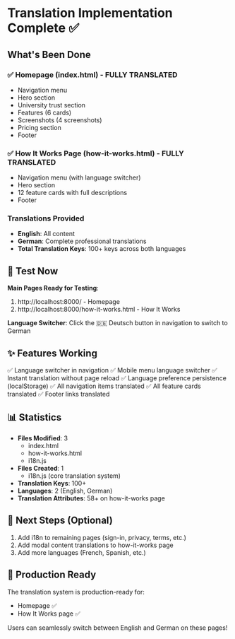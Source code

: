 # Translation Implementation Complete ✅

## What's Been Done

### ✅ Homepage (index.html) - FULLY TRANSLATED
- Navigation menu
- Hero section
- University trust section
- Features (6 cards)
- Screenshots (4 screenshots)
- Pricing section
- Footer

### ✅ How It Works Page (how-it-works.html) - FULLY TRANSLATED
- Navigation menu (with language switcher)
- Hero section
- 12 feature cards with full descriptions
- Footer

### Translations Provided
- **English**: All content
- **German**: Complete professional translations
- **Total Translation Keys**: 100+ keys across both languages

## 🎯 Test Now

**Main Pages Ready for Testing**:
1. http://localhost:8000/ - Homepage
2. http://localhost:8000/how-it-works.html - How It Works

**Language Switcher**: Click the 🇩🇪 Deutsch button in navigation to switch to German

## ✨ Features Working

✅ Language switcher in navigation
✅ Mobile menu language switcher
✅ Instant translation without page reload
✅ Language preference persistence (localStorage)
✅ All navigation items translated
✅ All feature cards translated
✅ Footer links translated

## 📊 Statistics

- **Files Modified**: 3
  - index.html
  - how-it-works.html
  - i18n.js
- **Files Created**: 1
  - i18n.js (core translation system)
- **Translation Keys**: 100+
- **Languages**: 2 (English, German)
- **Translation Attributes**: 58+ on how-it-works page

## 🔄 Next Steps (Optional)

1. Add i18n to remaining pages (sign-in, privacy, terms, etc.)
2. Add modal content translations to how-it-works page
3. Add more languages (French, Spanish, etc.)

## 🚀 Production Ready

The translation system is production-ready for:
- Homepage ✅
- How It Works page ✅

Users can seamlessly switch between English and German on these pages!

